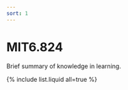 ```yaml
---
sort: 1
---
```


# MIT6.824

Brief summary of knowledge in learning.

{% include list.liquid all=true %}